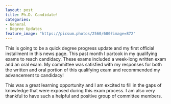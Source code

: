 ```yaml
---
layout: post
title: Ph.D. Candidate!
categories:
- General
- Degree Updates
feature_image: "https://picsum.photos/2560/600?image=872"
---
```


This is going to be a quick degree progress update and my first official installment in this news page. This past month I partook in my qualifying exams to reach candidacy. These exams included a week-long written exam and an oral exam. My committee was satisfied with my responses for both the written and oral portion of this qualifying exam and recommended my advancement to candidacy!

This was a great learning opportunity and I am excited to fill in the gaps of knowledge that were exposed during this exam process. I am also very thankful to have such a helpful and positive group of committee members.
